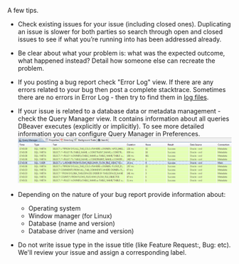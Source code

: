 A few tips.

- Check existing issues for your issue (including closed ones). Duplicating an issue is slower for both parties so search through open and closed issues to see if what you’re running into has been addressed already.
- Be clear about what your problem is: what was the expected outcome, what happened instead? Detail how someone else can recreate the problem.
- If you posting a bug report check "Error Log" view. If there are any errors related to your bug then post a complete stacktrace. Sometimes there are no errors in Error Log - then try to find them in [log files](Log-files).
- If your issue is related to a database data or metadata management - check the Query Manager view. It contains information about all queries DBeaver executes (explicitly or implicitly). To see more detailed information you can configure Query Manager in Preferences. ![](images/qm-view.png)  

- Depending on the nature of your bug report provide information about:
   - Operating system
   - Window manager (for Linux)
   - Database (name and version)
   - Database driver (name and version)
- Do not write issue type in the issue title (like Feature Request:, Bug: etc). We'll review your issue and assign a corresponding label.
